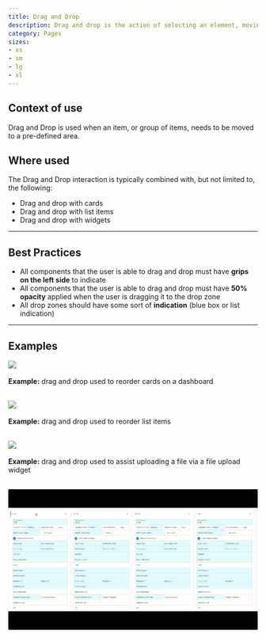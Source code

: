```yaml
---
title: Drag and Drop
description: Drag and drop is the action of selecting an element, moving it, and then placing it into the defined area.
category: Pages
sizes:
- xs
- sm
- lg
- xl
---
```


## Context of use
Drag and Drop is used when an item, or group of items, needs to be moved to a pre-defined area.

## Where used

The Drag and Drop interaction is typically combined with, but not limited to, the following:

- Drag and drop with cards
- Drag and drop with list items
- Drag and drop with widgets

<hr>

## Best Practices
- All components that the user is able to drag and drop must have **grips on the left side** to indicate 
- All components that the user is able to drag and drop must have **50% opacity** applied when the user is dragging it to the drop zone
- All drop zones should have some sort of **indication** (blue box or list indication)

<hr>

## Examples

<img src="{{ site.url }}{{ site.baseurl }}/assets/img/patterns/drag-and-drop/cards-draganddrop.png" width="1520px">

**Example:** drag and drop used to reorder cards on a dashboard

<br>

<img src="{{ site.url }}{{ site.baseurl }}/assets/img/patterns/drag-and-drop/drag-and-drop-list-items-example.PNG" width="920px">

**Example:** drag and drop used to reorder list items

<br>

<img src="{{ site.url }}{{ site.baseurl }}/assets/img/patterns/drag-and-drop/drag-and-drop-widgets-example.PNG" width="320px">

**Example:** drag and drop used to assist uploading a file via a file upload widget

<br>

<img src="/assets/img/patterns/drag-and-drop/drag-and-drop-gif.gif" alt="Drag and Drop Gif">
